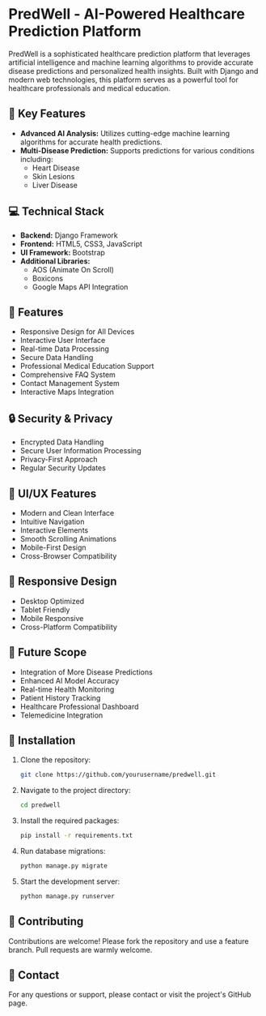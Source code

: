 # PredWell - AI-Powered Healthcare Prediction Platform

PredWell is a sophisticated healthcare prediction platform that leverages artificial intelligence and machine learning algorithms to provide accurate disease predictions and personalized health insights. Built with Django and modern web technologies, this platform serves as a powerful tool for healthcare professionals and medical education.

## 🌟 Key Features
- **Advanced AI Analysis:** Utilizes cutting-edge machine learning algorithms for accurate health predictions.
- **Multi-Disease Prediction:** Supports predictions for various conditions including:
  - Heart Disease
  - Skin Lesions
  - Liver Disease

## 💻 Technical Stack
- **Backend:** Django Framework
- **Frontend:** HTML5, CSS3, JavaScript
- **UI Framework:** Bootstrap
- **Additional Libraries:**
  - AOS (Animate On Scroll)
  - Boxicons
  - Google Maps API Integration

## 🎯 Features
- Responsive Design for All Devices
- Interactive User Interface
- Real-time Data Processing
- Secure Data Handling
- Professional Medical Education Support
- Comprehensive FAQ System
- Contact Management System
- Interactive Maps Integration

## 🔒 Security & Privacy
- Encrypted Data Handling
- Secure User Information Processing
- Privacy-First Approach
- Regular Security Updates

## 🎨 UI/UX Features
- Modern and Clean Interface
- Intuitive Navigation
- Interactive Elements
- Smooth Scrolling Animations
- Mobile-First Design
- Cross-Browser Compatibility

## 📱 Responsive Design
- Desktop Optimized
- Tablet Friendly
- Mobile Responsive
- Cross-Platform Compatibility

## 🚀 Future Scope
- Integration of More Disease Predictions
- Enhanced AI Model Accuracy
- Real-time Health Monitoring
- Patient History Tracking
- Healthcare Professional Dashboard
- Telemedicine Integration

## 📝 Installation
1. Clone the repository:
   ```bash
   git clone https://github.com/yourusername/predwell.git
   ```
2. Navigate to the project directory:
   ```bash
   cd predwell
   ```
3. Install the required packages:
   ```bash
   pip install -r requirements.txt
   ```
4. Run database migrations:
   ```bash
   python manage.py migrate
   ```
5. Start the development server:
   ```bash
   python manage.py runserver
   ```

## 🤝 Contributing
Contributions are welcome! Please fork the repository and use a feature branch. Pull requests are warmly welcome.

## 💬 Contact
For any questions or support, please contact or visit the project's GitHub page.
